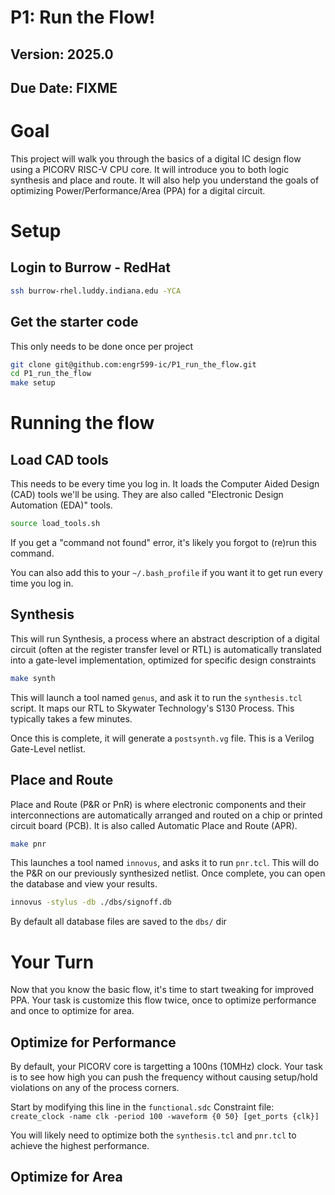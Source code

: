 # P1: Run the Flow!

Version: 2025.0
---

## Due Date:  FIXME



# Goal

This project will walk you through the basics of a digital IC design flow using a PICORV RISC-V CPU core.  It will introduce you to both logic synthesis and place and route.  It will also help you understand the goals of optimizing Power/Performance/Area (PPA) for a digital circuit.  

# Setup

## Login to Burrow - RedHat

```bash
ssh burrow-rhel.luddy.indiana.edu -YCA
```

## Get the starter code

This only needs to be done once per project

```bash
git clone git@github.com:engr599-ic/P1_run_the_flow.git
cd P1_run_the_flow
make setup
```


# Running the flow

## Load CAD tools

This needs to be every time you log in.  It loads the Computer Aided Design (CAD) tools we'll be using.  They are also called "Electronic Design Automation (EDA)" tools.  

```bash
source load_tools.sh
```

If you get a "command not found" error, it's likely you forgot to (re)run this command. 

You can also add this to your `~/.bash_profile` if you want it to get run every time you log in.  

## Synthesis

This will run Synthesis, a process where an abstract description of a digital circuit (often at the register transfer level or RTL) is automatically translated into a gate-level implementation, optimized for specific design constraints

```bash
make synth
```

This will launch a tool named `genus`, and ask it to run the `synthesis.tcl` script.  It maps our RTL to Skywater Technology's S130 Process. This typically takes a few minutes. 

Once this is complete, it will generate a `postsynth.vg` file.  This is a Verilog Gate-Level netlist.  

## Place and Route

Place and Route (P&R or PnR) is where electronic components and their interconnections are automatically arranged and routed on a chip or printed circuit board (PCB).  It is also called Automatic Place and Route (APR).  

```bash
make pnr
```

This launches a tool named `innovus`, and asks it to run `pnr.tcl`.  This will do the P&R on our previously synthesized netlist.  Once complete, you can open the database and view your results.  

```bash
innovus -stylus -db ./dbs/signoff.db
```

By default all database files are saved to the `dbs/` dir

# Your Turn

Now that you know the basic flow, it's time to start tweaking for improved PPA.  Your task is customize this flow twice, once to optimize performance and once to optimize for area.  

## Optimize for Performance

By default, your PICORV core is targetting a 100ns (10MHz) clock.  Your task is to see how high you can push the frequency without causing setup/hold violations on any of the process corners.  

Start by modifying this line in the `functional.sdc` Constraint file: 
`create_clock -name clk -period 100 -waveform {0 50} [get_ports {clk}]`

You will likely need to optimize both the `synthesis.tcl` and `pnr.tcl` to achieve the highest performance. 

## Optimize for Area


